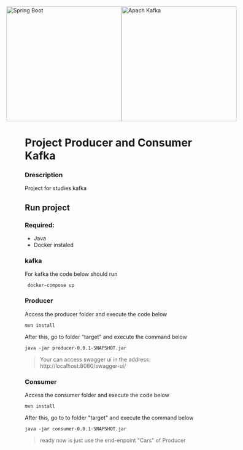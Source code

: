 <head>
<style>
    .images {
        display: flex;
        min-width: 100%;
        justify-content: center;
        align-items: center;
        align-content: center;
    }
</style>
</head>
<div class="images">
    <img src="https://cdn-images-1.medium.com/max/800/1*gxXLMIuJDHCH7fwIgEP1cg.png" width="300px" alt="Spring Boot"/>
    <img src="https://miro.medium.com/max/1200/1*0R28KyrP_IYMdYre7yuJ2g.png" height="300px" alt="Apach Kafka"/>
</div>



# Project Producer and Consumer Kafka

### Drescription
Project for studies kafka

## Run project

### Required:
 * Java
 * Docker instaled

### kafka
For kafka the code below should run
```node
 docker-compose up
```
### Producer
Access the producer folder and execute the code below
```node
mvn install
```
After this, go to folder "target" and execute the command below
```node
java -jar producer-0.0.1-SNAPSHOT.jar 
```
> Your can access swagger ui in the address: http://localhost:8080/swagger-ui/

### Consumer
Access the consumer folder and execute the code below
```node
mvn install
```
After this, go to to folder "target" and execute the command below
```node
java -jar consumer-0.0.1-SNAPSHOT.jar
```
> ready now is just use the end-enpoint "Cars" of Producer
